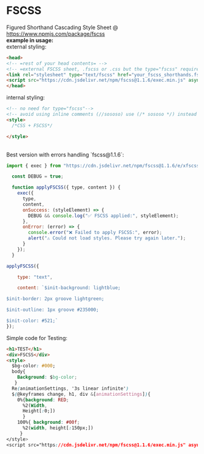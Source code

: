 # FSCSS
Figured Shorthand Cascading Style Sheet @ https://www.npmjs.com/package/fscss
<br>
**example in usage:**
<br>
  external styling:
```html
<head>
<!-- =rest of your head contents= -->
<!-- =external FSCSS sheet, .fscss or .css but the type="fscss" required for fscss compiler to understand that it includes FSCSS codes= -->
<link rel="stylesheet" type="text/fscss" href="your_fscss_shorthands.fscss">
<script src="https://cdn.jsdelivr.net/npm/fscss@1.1.6/exec.min.js" async></script>
</head>
```
internal styling:
```html
<!-- no need for type="fscss"-->
<!-- avoid using inline comments (//sososo) use (/* sososo */) instead -->
<style>
  /*CSS + FSCSS*/

</style>
```
<br>
Best version with errors handling `fscss@1.1.6`:


```js
import { exec } from "https://cdn.jsdelivr.net/npm/fscss@1.1.6/e/xfscss.min.js";

  const DEBUG = true;

  function applyFSCSS({ type, content }) {
    exec({
      type,
      content,
      onSuccess: (styleElement) => {
        DEBUG && console.log("✅ FSCSS applied:", styleElement);
      },
      onError: (error) => {
        console.error("❌ Failed to apply FSCSS:", error);
        alert("⚠️ Could not load styles. Please try again later.");
      }
    });
  }

applyFSCSS({

    type: "text",

    content: `$init-background: lightblue;

$init-border: 2px groove lightgreen;

$init-outline: 1px groove #235000;

$init-color: #521;`
});
```
Simple code for Testing:
```html
<h1>TEST</h1>
<div>FSCSS</div>
<style>
  $bg-color: #000;
  body{
    Background: $bg-color;
   }
  Re(animationSettings, '3s linear infinite') 
  $(@keyframes change, h1, div &[animationSettings]){
    0%{background: RED;
      %2(Width,
      Height[:0;])
      }
    100%{ background: #00f;
      %2(width, height[:150px;]) 
     } 
</style>
<script src="https://cdn.jsdelivr.net/npm/fscss@1.1.6/exec.min.js" async></script>
```

